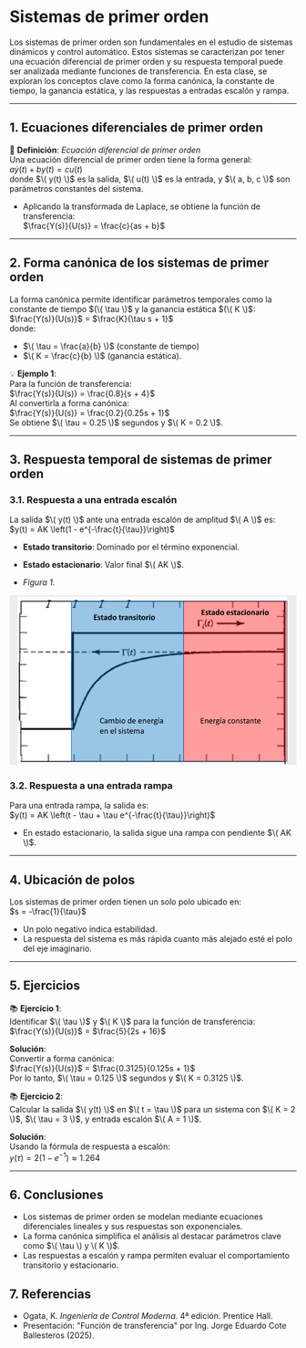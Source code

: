 # Sistemas de primer orden

Los sistemas de primer orden son fundamentales en el estudio de sistemas dinámicos y control automático. Estos sistemas se caracterizan por tener una ecuación diferencial de primer orden y su respuesta temporal puede ser analizada mediante funciones de transferencia. En esta clase, se exploran los conceptos clave como la forma canónica, la constante de tiempo, la ganancia estática, y las respuestas a entradas escalón y rampa.

---

## 1. Ecuaciones diferenciales de primer orden

🔑 **Definición**: *Ecuación diferencial de primer orden*  
Una ecuación diferencial de primer orden tiene la forma general:  
$a\dot{y}(t) + by(t) = cu(t)$  
donde $\( y(t) \)$ es la salida, $\( u(t) \)$ es la entrada, y $\( a, b, c \)$ son parámetros constantes del sistema.

- Aplicando la transformada de Laplace, se obtiene la función de transferencia:  
$\frac{Y(s)}{U(s)} = \frac{c}{as + b}$

---

## 2. Forma canónica de los sistemas de primer orden

La forma canónica permite identificar parámetros temporales como la constante de tiempo $(\( \tau \)$ y la ganancia estática $(\( K \)$:  
$\frac{Y(s)}{U(s)}$ = $\frac{K}{\tau s + 1}$  
donde:  
- $\( \tau = \frac{a}{b} \)$ (constante de tiempo)  
- $\( K = \frac{c}{b} \)$ (ganancia estática).  

💡 **Ejemplo 1**:  
Para la función de transferencia:  
$\frac{Y(s)}{U(s)} = \frac{0.8}{s + 4}$  
Al convertirla a forma canónica:  
$\frac{Y(s)}{U(s)} = \frac{0.2}{0.25s + 1}$  
Se obtiene $\( \tau = 0.25 \)$ segundos y $\( K = 0.2 \)$.

---

## 3. Respuesta temporal de sistemas de primer orden

### 3.1. Respuesta a una entrada escalón

La salida $\( y(t) \)$ ante una entrada escalón de amplitud $\( A \)$ es:  
$y(t) = AK \left(1 - e^{-\frac{t}{\tau}}\right)$  

- **Estado transitorio**: Dominado por el término exponencial.  
- **Estado estacionario**: Valor final $\( AK \)$.

- *Figura 1*.

![Comparación entradas](https://github.com/JhonyCasas/Sistemas-Din-micos-/blob/main/Imagenes%20Apuntes/Grafica%207.png)
 

### 3.2. Respuesta a una entrada rampa

Para una entrada rampa, la salida es:  
$y(t) = AK \left(t - \tau + \tau e^{-\frac{t}{\tau}}\right)$  

- En estado estacionario, la salida sigue una rampa con pendiente $\( AK \)$.  

---

## 4. Ubicación de polos

Los sistemas de primer orden tienen un solo polo ubicado en:  
$s = -\frac{1}{\tau}$  

- Un polo negativo indica estabilidad.  
- La respuesta del sistema es más rápida cuanto más alejado esté el polo del eje imaginario.  

---

## 5. Ejercicios

📚 **Ejercicio 1**:  
Identificar $\( \tau \)$ y $\( K \)$ para la función de transferencia:  
$\frac{Y(s)}{U(s)}$ = $\frac{5}{2s + 16}$  

**Solución**:  
Convertir a forma canónica:  
$\frac{Y(s)}{U(s)}$ = $\frac{0.3125}{0.125s + 1}$  
Por lo tanto, $\( \tau = 0.125 \)$ segundos y $\( K = 0.3125 \)$.  

📚 **Ejercicio 2**:  
Calcular la salida $\( y(t) \)$ en $\( t = \tau \)$ para un sistema con $\( K = 2 \)$, $\( \tau = 3 \)$, y entrada escalón $\( A = 1 \)$.  

**Solución**:  
Usando la fórmula de respuesta a escalón:  
$y(\tau) = 2\left(1 - e^{-1}\right) \approx 1.264$  

---

## 6. Conclusiones

- Los sistemas de primer orden se modelan mediante ecuaciones diferenciales lineales y sus respuestas son exponenciales.  
- La forma canónica simplifica el análisis al destacar parámetros clave como $\( \tau \) y \( K \)$.  
- Las respuestas a escalón y rampa permiten evaluar el comportamiento transitorio y estacionario.  

## 7. Referencias

- Ogata, K. *Ingeniería de Control Moderna*. 4ª edición. Prentice Hall.  
- Presentación: "Función de transferencia" por Ing. Jorge Eduardo Cote Ballesteros (2025). 
